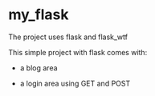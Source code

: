 # my_flask
The project uses flask and flask_wtf

This simple project with flask comes with:
- a blog area 
  
- a login area 
  using GET and POST 

